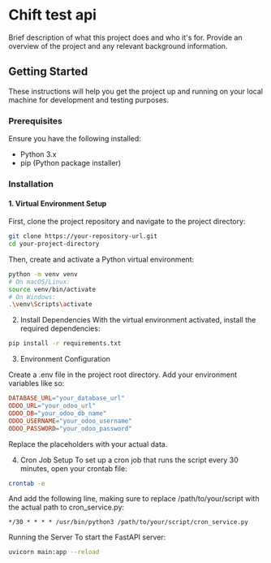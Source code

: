 # Chift test api

Brief description of what this project does and who it's for. Provide an overview of the project and any relevant background information.

## Getting Started

These instructions will help you get the project up and running on your local machine for development and testing purposes.

### Prerequisites

Ensure you have the following installed:

- Python 3.x
- pip (Python package installer)

### Installation

#### 1. Virtual Environment Setup

First, clone the project repository and navigate to the project directory:

```bash
git clone https://your-repository-url.git
cd your-project-directory
```

Then, create and activate a Python virtual environment:

```bash
python -m venv venv
# On macOS/Linux:
source venv/bin/activate
# On Windows:
.\venv\Scripts\activate
```

2. Install Dependencies
   With the virtual environment activated, install the required dependencies:

```bash
pip install -r requirements.txt
```

3. Environment Configuration

Create a .env file in the project root directory. Add your environment variables like so:

```makefile
DATABASE_URL="your_database_url"
ODOO_URL="your_odoo_url"
ODOO_DB="your_odoo_db_name"
ODOO_USERNAME="your_odoo_username"
ODOO_PASSWORD="your_odoo_password"
```

Replace the placeholders with your actual data.

4. Cron Job Setup
   To set up a cron job that runs the script every 30 minutes, open your crontab file:

```bash
crontab -e
```

And add the following line, making sure to replace /path/to/your/script with the actual path to cron_service.py:

```cron
*/30 * * * * /usr/bin/python3 /path/to/your/script/cron_service.py
```

Running the Server
To start the FastAPI server:

```bash
uvicorn main:app --reload
```

